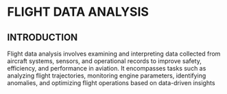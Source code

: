 # FLIGHT DATA ANALYSIS

## INTRODUCTION

Flight data analysis involves examining and interpreting data collected from aircraft systems, sensors, and operational records to improve safety, efficiency, and performance in aviation. It encompasses tasks such as analyzing flight trajectories, monitoring engine parameters, identifying anomalies, and optimizing flight operations based on data-driven insights
